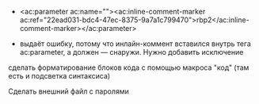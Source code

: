 * <ac:parameter ac:name=""><ac:inline-comment-marker ac:ref="22ead031-bdc4-47ec-8375-9a7a1c799470">rbp2</ac:inline-comment-marker></ac:parameter>

* выдаёт ошибку, потому что инлайн-коммент вставился внутрь тега ac:parameter, а должен — снаружи. Нужно добавить исключение

сделать форматирование блоков кода с помощью макроса "код" (там есть и подсветка синтаксиса)

Сделать внешний файл с паролями 